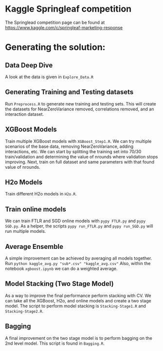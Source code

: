 Kaggle Springleaf competition 
=====================

The Springlead competition page can be found at https://www.kaggle.com/c/springleaf-marketing-response

# Generating the solution:

## Data Deep Dive
A look at the data is given in `Explore_Data.R`


## Generating Training and Testing datasets
Run `Preprocess.R` to generate new training and testing sets. 
This will create the datasets for NearZeroVariance removed, correlations removed, and an interaction dataset.

## XGBoost Models
Train multiple XGBoost models with `XGBoost_Step1.R`.
We can try multiple scenarios of the base data, removing NearZeroVariance, adding interactions, etc.
We can start by splitting the training set into 70/30 train/validation and determining the value
of nrounds where validation stops improving. Next, train on full dataset and same parameters with
that found value of nrounds. 

## H2o Models
Train different H2o models in `H2o.R`.

## Train online models
We can train FTLR and SGD online models with `pypy FTLR.py` and `pypy SGD.py`.
As a helper, the scripts `pypy run_FTLR.py` and `pypy run_SGD.py` will run multiple models. 

## Average Ensemble
A simple improvement can be achieved by averaging all models together. 
Run `python kaggle_avg.py "sub*.csv" "kaggle_avg.csv"` 
Also, within the notebook `xgboost.ipynb` we can do a weighted average.


## Model Stacking (Two Stage Model)
As a way to improve the final performance perform stacking with CV. 
We can take all the XGBoost, H2o, and online models and create a two stage model.
The script to perform model stacking is `Stacking-Stage1.R` and `Stacking-Stage2.R`.

## Bagging
A final improvement on the two stage model is to perform bagging on the 2nd level model.
This script is found in `Bagging.R`.